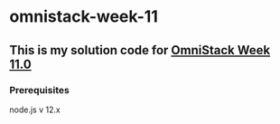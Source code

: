 # omnistack-week-11

## This is my solution code for [OmniStack Week 11.0](https://rocketseat.com.br/week/aulas/11.0)

### Prerequisites

node.js v 12.x

